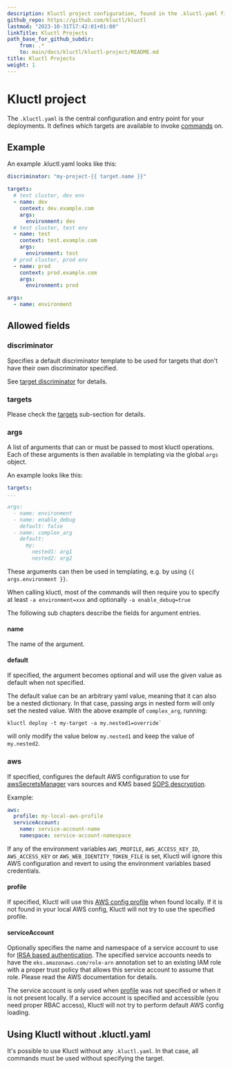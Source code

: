 ```yaml
---
description: Kluctl project configuration, found in the .kluctl.yaml file.
github_repo: https://github.com/kluctl/kluctl
lastmod: "2023-10-31T17:42:01+01:00"
linkTitle: Kluctl Projects
path_base_for_github_subdir:
    from: .*
    to: main/docs/kluctl/kluctl-project/README.md
title: Kluctl Projects
weight: 1
---
```


<!-- WARNING WARNING WARNING -->
<!-- DO NOT EDIT THIS FILE, IT IS AUTO SYNCED FROM github.com/kluctl/kluctl -->
<!-- WARNING WARNING WARNING -->


# Kluctl project

The `.kluctl.yaml` is the central configuration and entry point for your deployments. It defines which targets are
available to invoke [commands](../commands) on.

## Example

An example .kluctl.yaml looks like this:

```yaml
discriminator: "my-project-{{ target.name }}"

targets:
  # test cluster, dev env
  - name: dev
    context: dev.example.com
    args:
      environment: dev
  # test cluster, test env
  - name: test
    context: test.example.com
    args:
      environment: test
  # prod cluster, prod env
  - name: prod
    context: prod.example.com
    args:
      environment: prod

args:
  - name: environment
```

## Allowed fields

### discriminator

Specifies a default discriminator template to be used for targets that don't have
their own discriminator specified.

See [target discriminator](./targets/#discriminator) for details.

### targets

Please check the [targets](./targets) sub-section for details.

### args

A list of arguments that can or must be passed to most kluctl operations. Each of these arguments is then available
in templating via the global `args` object.

An example looks like this:
```yaml
targets:
...

args:
  - name: environment
  - name: enable_debug
    default: false
  - name: complex_arg
    default:
      my:
        nested1: arg1
        nested2: arg2
```

These arguments can then be used in templating, e.g. by using `{{ args.environment }}`.

When calling kluctl, most of the commands will then require you to specify at least `-a environment=xxx` and optionally
`-a enable_debug=true`

The following sub chapters describe the fields for argument entries.

#### name
The name of the argument.

#### default
If specified, the argument becomes optional and will use the given value as default when not specified.

The default value can be an arbitrary yaml value, meaning that it can also be a nested dictionary. In that case, passing
args in nested form will only set the nested value. With the above example of `complex_arg`, running:

```
kluctl deploy -t my-target -a my.nested1=override`
```

will only modify the value below `my.nested1` and keep the value of `my.nested2`.

### aws
If specified, configures the default AWS configuration to use for
[awsSecretsManager](../templating/variable-sources.md#awssecretsmanager) vars sources and KMS based
[SOPS descryption](../deployments/sops.md).

Example:

```yaml
aws:
  profile: my-local-aws-profile
  serviceAccount:
    name: service-account-name
    namespace: service-account-namespace
```

If any of the environment variables `AWS_PROFILE`, `AWS_ACCESS_KEY_ID`, `AWS_ACCESS_KEY` or `AWS_WEB_IDENTITY_TOKEN_FILE`
is set, Kluctl will ignore this AWS configuration and revert to using the environment variables based credentials.

#### profile
If specified, Kluctl will use this [AWS config profile](https://docs.aws.amazon.com/cli/latest/userguide/cli-configure-files.html#cli-configure-files-using-profiles)
when found locally. If it is not found in your local AWS config, Kluctl will not try to use the specified profile.

#### serviceAccount
Optionally specifies the name and namespace of a service account to use for [IRSA based authentication](https://docs.aws.amazon.com/eks/latest/userguide/iam-roles-for-service-accounts.html).
The specified service accounts needs to have the `eks.amazonaws.com/role-arn` annotation set to an existing IAM role
with a proper trust policy that allows this service account to assume that role. Please read the AWS documentation
for details.

The service account is only used when [profile](#profile) was not specified or when it is not present locally.
If a service account is specified and accessible (you need proper RBAC access), Kluctl will not try to perform default
AWS config loading.

## Using Kluctl without .kluctl.yaml

It's possible to use Kluctl without any `.kluctl.yaml`. In that case, all commands must be used without specifying the
target.
